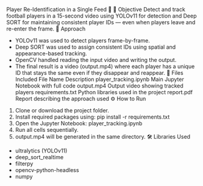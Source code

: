 Player Re-Identification in a Single Feed 🎯
📌 Objective
Detect and track football players in a 15-second video using YOLOv11 for detection and Deep SORT for maintaining consistent player IDs — even when players leave and re-enter the frame.
🧠 Approach
- YOLOv11 was used to detect players frame-by-frame.
- Deep SORT was used to assign consistent IDs using spatial and appearance-based tracking.
- OpenCV handled reading the input video and writing the output.
- The final result is a video (output.mp4) where each player has a unique ID that stays the same even if they disappear and reappear.
📁 Files Included
File Name	Description
player_tracking.ipynb	Main Jupyter Notebook with full code
output.mp4	Output video showing tracked players
requirements.txt	Python libraries used in the project
report.pdf	Report describing the approach used
⚙️ How to Run
1. Clone or download the project folder.
2. Install required packages using:
   pip install -r requirements.txt
3. Open the Jupyter Notebook: player_tracking.ipynb
4. Run all cells sequentially.
5. output.mp4 will be generated in the same directory.
🛠️ Libraries Used
- ultralytics (YOLOv11)
- deep_sort_realtime
- filterpy
- opencv-python-headless
- numpy
